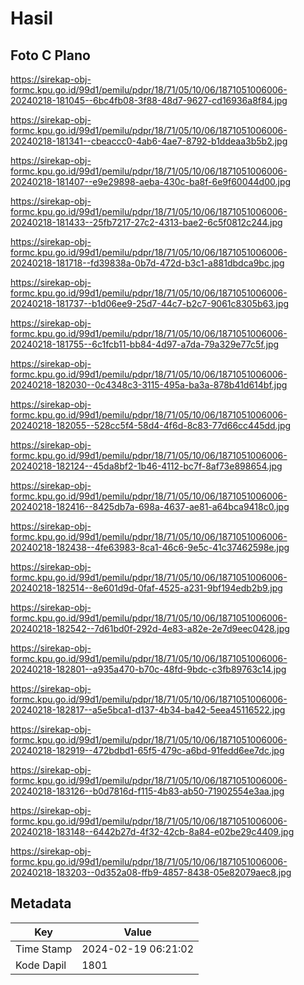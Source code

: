 # Hasil

## Foto C Plano

https://sirekap-obj-formc.kpu.go.id/99d1/pemilu/pdpr/18/71/05/10/06/1871051006006-20240218-181045--6bc4fb08-3f88-48d7-9627-cd16936a8f84.jpg

https://sirekap-obj-formc.kpu.go.id/99d1/pemilu/pdpr/18/71/05/10/06/1871051006006-20240218-181341--cbeaccc0-4ab6-4ae7-8792-b1ddeaa3b5b2.jpg

https://sirekap-obj-formc.kpu.go.id/99d1/pemilu/pdpr/18/71/05/10/06/1871051006006-20240218-181407--e9e29898-aeba-430c-ba8f-6e9f60044d00.jpg

https://sirekap-obj-formc.kpu.go.id/99d1/pemilu/pdpr/18/71/05/10/06/1871051006006-20240218-181433--25fb7217-27c2-4313-bae2-6c5f0812c244.jpg

https://sirekap-obj-formc.kpu.go.id/99d1/pemilu/pdpr/18/71/05/10/06/1871051006006-20240218-181718--fd39838a-0b7d-472d-b3c1-a881dbdca9bc.jpg

https://sirekap-obj-formc.kpu.go.id/99d1/pemilu/pdpr/18/71/05/10/06/1871051006006-20240218-181737--b1d06ee9-25d7-44c7-b2c7-9061c8305b63.jpg

https://sirekap-obj-formc.kpu.go.id/99d1/pemilu/pdpr/18/71/05/10/06/1871051006006-20240218-181755--6c1fcb11-bb84-4d97-a7da-79a329e77c5f.jpg

https://sirekap-obj-formc.kpu.go.id/99d1/pemilu/pdpr/18/71/05/10/06/1871051006006-20240218-182030--0c4348c3-3115-495a-ba3a-878b41d614bf.jpg

https://sirekap-obj-formc.kpu.go.id/99d1/pemilu/pdpr/18/71/05/10/06/1871051006006-20240218-182055--528cc5f4-58d4-4f6d-8c83-77d66cc445dd.jpg

https://sirekap-obj-formc.kpu.go.id/99d1/pemilu/pdpr/18/71/05/10/06/1871051006006-20240218-182124--45da8bf2-1b46-4112-bc7f-8af73e898654.jpg

https://sirekap-obj-formc.kpu.go.id/99d1/pemilu/pdpr/18/71/05/10/06/1871051006006-20240218-182416--8425db7a-698a-4637-ae81-a64bca9418c0.jpg

https://sirekap-obj-formc.kpu.go.id/99d1/pemilu/pdpr/18/71/05/10/06/1871051006006-20240218-182438--4fe63983-8ca1-46c6-9e5c-41c37462598e.jpg

https://sirekap-obj-formc.kpu.go.id/99d1/pemilu/pdpr/18/71/05/10/06/1871051006006-20240218-182514--8e601d9d-0faf-4525-a231-9bf194edb2b9.jpg

https://sirekap-obj-formc.kpu.go.id/99d1/pemilu/pdpr/18/71/05/10/06/1871051006006-20240218-182542--7d61bd0f-292d-4e83-a82e-2e7d9eec0428.jpg

https://sirekap-obj-formc.kpu.go.id/99d1/pemilu/pdpr/18/71/05/10/06/1871051006006-20240218-182801--a935a470-b70c-48fd-9bdc-c3fb89763c14.jpg

https://sirekap-obj-formc.kpu.go.id/99d1/pemilu/pdpr/18/71/05/10/06/1871051006006-20240218-182817--a5e5bca1-d137-4b34-ba42-5eea45116522.jpg

https://sirekap-obj-formc.kpu.go.id/99d1/pemilu/pdpr/18/71/05/10/06/1871051006006-20240218-182919--472bdbd1-65f5-479c-a6bd-91fedd6ee7dc.jpg

https://sirekap-obj-formc.kpu.go.id/99d1/pemilu/pdpr/18/71/05/10/06/1871051006006-20240218-183126--b0d7816d-f115-4b83-ab50-71902554e3aa.jpg

https://sirekap-obj-formc.kpu.go.id/99d1/pemilu/pdpr/18/71/05/10/06/1871051006006-20240218-183148--6442b27d-4f32-42cb-8a84-e02be29c4409.jpg

https://sirekap-obj-formc.kpu.go.id/99d1/pemilu/pdpr/18/71/05/10/06/1871051006006-20240218-183203--0d352a08-ffb9-4857-8438-05e82079aec8.jpg


## Metadata

| Key        | Value               |
| ---------- | ------------------- |
| Time Stamp | 2024-02-19 06:21:02 |
| Kode Dapil | 1801                |



